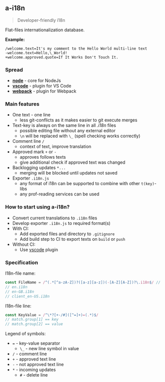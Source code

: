 ## a-i18n

> Developer-friendly i18n

Flat-files internationalization database.

__Example:__

```
/welcome.text=It's my comment to the Hello World multi-line text
-welcome.text=Hello,\_World!
+welcome.approved.quote=If It Works Don't Touch It.
```

### Spread

- __[node](a-i18n-node)__ - core for NodeJs
- __[vscode](a-i18n-vscode)__ - plugin for VS Code
- __[webpack](a-i18n-webpack)__ - plugin for Webpack

### Main features

- One text - one line
  - less git-conflicts as it makes easier to git execute merges
- Text-key is always on the same line in all _.i18n_ files
  - possible editing file without any external editor
  - `\n` will be replaced with `\_` (spell checking works correctly)
- Comment line `/`
  - context of text, improve translation
- Approved mark `+` or `-`
  - approves follows texts
  - give additional check if approved text was changed
- Backlogging updates `*...`
  - merging will be blocked until updates not saved
- Exporter `.i18n.js`
  - any format of i18n can be supported to combine with other `t(key)`-libs
  - any prof-reading services can be used

### How to start using a-i18n?

- Convert current translations to `.i18n` files
- Develop exporter `.i18n.js` to required format(s)
- With CI:
  - Add exported files and directory to `.gitignore`
  - Add build step to CI to export texts on `build` or `push`
- Without CI:
  - Use [vscode](a-i18n-vscode) plugin

### Specification

I18n-file name:

```js
const FileName = /^(.*[^a-zA-Z])?([a-z][a-z])(-[A-Z][A-Z])?\.i18n$/ // BCP 47
// en.i18n
// en-GB.i18n
// client_en-US.i18n
```

I18n-file line:

```js
const KeyValue = /^\*?[+-/#]([^=]+)=(.*)$/
// match.group[1] == key
// match.group[2] == value
```

Legend of symbols:

- `=` - key-value separator
  - `\_` - new line symbol in value
- `/` - comment line
- `+` - approved text line
- `-` - not approved text line
- `*` - incoming updates
  - `#` - delete line

